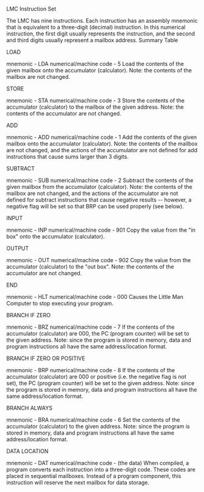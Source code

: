 LMC Instruction Set

The LMC has nine instructions.  Each instruction has an assembly mnemonic that is equivalent to a three-digit (decimal) instruction.  In this numerical instruction, the first digit usually represents the instruction, and the second and third digits usually represent a mailbox address.
Summary Table

LOAD

mnemonic - LDA 
numerical/machine code - 5
Load the contents of the given mailbox onto the accumulator (calculator).  Note: the contents of the mailbox are not changed.

STORE

mnemonic - STA 
numerical/machine code - 3
Store the contents of the accumulator (calculator) to the mailbox of the given address.  Note: the contents of the accumulator are not changed.

ADD

mnemonic - ADD 
numerical/machine code - 1
Add the contents of the given mailbox onto the accumulator (calculator).  Note: the contents of the mailbox are not changed, and the actions of the accumulator are not defined for add instructions that cause sums larger than 3 digits.

SUBTRACT

mnemonic - SUB 
numerical/machine code - 2
Subtract the contents of the given mailbox from the accumulator (calculator).  Note: the contents of the mailbox are not changed, and the actions of the accumulator are not defined for subtract instructions that cause negative results -- however, a negative flag will be set so that BRP can be used properly (see below).

INPUT

mnemonic - INP 
numerical/machine code - 901
Copy the value from the "in box" onto the accumulator (calculator).

OUTPUT

mnemonic - OUT 
numerical/machine code - 902
Copy the value from the accumulator (calculator) to the "out box".  Note: the contents of the accumulator are not changed.

END

mnemonic - HLT 
numerical/machine code - 000
Causes the Little Man Computer to stop executing your program.

BRANCH IF ZERO

mnemonic - BRZ 
numerical/machine code - 7
If the contents of the accumulator (calculator) are 000, the PC (program counter) will be set to the given address.  Note: since the program is stored in memory, data and program instructions all have the same address/location format.

BRANCH IF ZERO OR POSITIVE

mnemonic - BRP 
numerical/machine code - 8
If the contents of the accumulator (calculator) are 000 or positive (i.e. the negative flag is not set), the PC (program counter) will be set to the given address.  Note: since the program is stored in memory, data and program instructions all have the same address/location format.

BRANCH ALWAYS

mnemonic - BRA 
numerical/machine code - 6
Set the contents of the accumulator (calculator) to the given address.  Note: since the program is stored in memory, data and program instructions all have the same address/location format.

DATA LOCATION

mnemonic - DAT 
numerical/machine code - (the data)
When compiled, a program converts each instruction into a three-digit code.  These codes are placed in sequential mailboxes.  Instead of a program component, this instruction will reserve the next mailbox for data storage. 
  
 